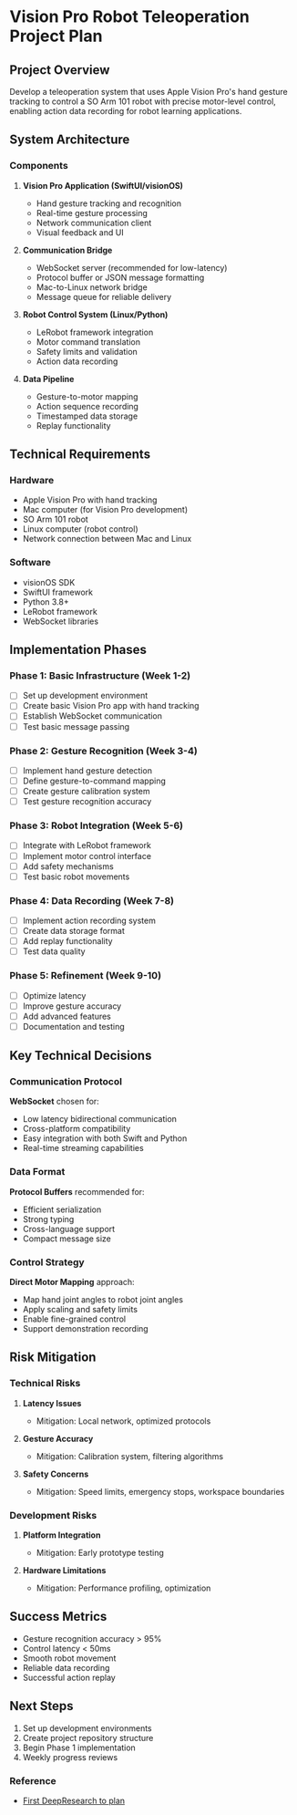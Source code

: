 # Vision Pro Robot Teleoperation Project Plan

## Project Overview
Develop a teleoperation system that uses Apple Vision Pro's hand gesture tracking to control a SO Arm 101 robot with precise motor-level control, enabling action data recording for robot learning applications.

## System Architecture

### Components
1. **Vision Pro Application (SwiftUI/visionOS)**
   - Hand gesture tracking and recognition
   - Real-time gesture processing
   - Network communication client
   - Visual feedback and UI

2. **Communication Bridge**
   - WebSocket server (recommended for low-latency)
   - Protocol buffer or JSON message formatting
   - Mac-to-Linux network bridge
   - Message queue for reliable delivery

3. **Robot Control System (Linux/Python)**
   - LeRobot framework integration
   - Motor command translation
   - Safety limits and validation
   - Action data recording

4. **Data Pipeline**
   - Gesture-to-motor mapping
   - Action sequence recording
   - Timestamped data storage
   - Replay functionality

## Technical Requirements

### Hardware
- Apple Vision Pro with hand tracking
- Mac computer (for Vision Pro development)
- SO Arm 101 robot
- Linux computer (robot control)
- Network connection between Mac and Linux

### Software
- visionOS SDK
- SwiftUI framework
- Python 3.8+
- LeRobot framework
- WebSocket libraries

## Implementation Phases

### Phase 1: Basic Infrastructure (Week 1-2)
- [ ] Set up development environment
- [ ] Create basic Vision Pro app with hand tracking
- [ ] Establish WebSocket communication
- [ ] Test basic message passing

### Phase 2: Gesture Recognition (Week 3-4)
- [ ] Implement hand gesture detection
- [ ] Define gesture-to-command mapping
- [ ] Create gesture calibration system
- [ ] Test gesture recognition accuracy

### Phase 3: Robot Integration (Week 5-6)
- [ ] Integrate with LeRobot framework
- [ ] Implement motor control interface
- [ ] Add safety mechanisms
- [ ] Test basic robot movements

### Phase 4: Data Recording (Week 7-8)
- [ ] Implement action recording system
- [ ] Create data storage format
- [ ] Add replay functionality
- [ ] Test data quality

### Phase 5: Refinement (Week 9-10)
- [ ] Optimize latency
- [ ] Improve gesture accuracy
- [ ] Add advanced features
- [ ] Documentation and testing

## Key Technical Decisions

### Communication Protocol
**WebSocket** chosen for:
- Low latency bidirectional communication
- Cross-platform compatibility
- Easy integration with both Swift and Python
- Real-time streaming capabilities

### Data Format
**Protocol Buffers** recommended for:
- Efficient serialization
- Strong typing
- Cross-language support
- Compact message size

### Control Strategy
**Direct Motor Mapping** approach:
- Map hand joint angles to robot joint angles
- Apply scaling and safety limits
- Enable fine-grained control
- Support demonstration recording

## Risk Mitigation

### Technical Risks
1. **Latency Issues**
   - Mitigation: Local network, optimized protocols
   
2. **Gesture Accuracy**
   - Mitigation: Calibration system, filtering algorithms
   
3. **Safety Concerns**
   - Mitigation: Speed limits, emergency stops, workspace boundaries

### Development Risks
1. **Platform Integration**
   - Mitigation: Early prototype testing
   
2. **Hardware Limitations**
   - Mitigation: Performance profiling, optimization

## Success Metrics
- Gesture recognition accuracy > 95%
- Control latency < 50ms
- Smooth robot movement
- Reliable data recording
- Successful action replay

## Next Steps
1. Set up development environments
2. Create project repository structure
3. Begin Phase 1 implementation
4. Weekly progress reviews


### Reference

- [First DeepResearch to plan](https://chatgpt.com/share/685eba1f-b838-800f-9663-06246c50aa1b)